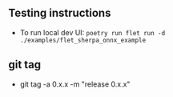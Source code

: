 ## Testing instructions

- To run local dev UI: `poetry run flet run -d ./examples/flet_sherpa_onnx_example`

## git tag

- git tag -a 0.x.x -m "release 0.x.x"